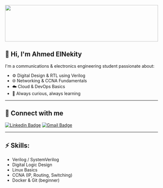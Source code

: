 <img src="https://i.postimg.cc/tJx0h7Sy/IMG-20250705-231355.jpg" style="width: 100%; max-height: 120px; object-fit: cover;" />

## 👋 Hi, I'm Ahmed ElNekity

I'm a communications & electronics engineering student passionate about:

- ⚙️ Digital Design & RTL using Verilog  
- 🌐 Networking & CCNA Fundamentals  
- ☁️ Cloud & DevOps Basics  
- 🧠 Always curious, always learning  

---

## 🔗 Connect with me

[![Linkedin Badge](https://img.shields.io/badge/-LinkedIn-blue?style=flat-square&logo=Linkedin&logoColor=white&link=https://www.linkedin.com/in/ahmed-elnekity-711347318/)](https://www.linkedin.com/in/ahmed-elnekity-711347318/)
[![Gmail Badge](https://img.shields.io/badge/-Gmail-d14836?style=flat-square&logo=Gmail&logoColor=white&link=mailto:0112598877o@gmail.com)](mailto:0112598877o@gmail.com)

---

## ⚡️ Skills:
- Verilog / SystemVerilog  
- Digital Logic Design  
- Linux Basics  
- CCNA (IP, Routing, Switching)  
- Docker & Git (beginner)

